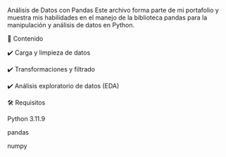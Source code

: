 Análisis de Datos con Pandas
Este archivo forma parte de mi portafolio y muestra mis habilidades en el manejo de la biblioteca pandas para la manipulación y análisis de datos en Python.

📌 Contenido

✔️ Carga y limpieza de datos

✔️ Transformaciones y filtrado

✔️ Análisis exploratorio de datos (EDA)



🛠️ Requisitos

Python 3.11.9

pandas

numpy


